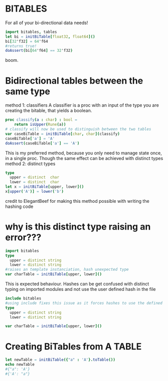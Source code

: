 # BITABLES
For all of your bi-directional data needs!

```nim
import bitables, tables
let bi = initBiTable[float32, float64]()
bi[32'f32] = 64'f64
#returns true!
doAssert(bi[64'f64] == 32'f32)
```
boom.

# Bidirectional tables between the same type
method 1: classifiers
A classifier is a proc with an input of the type you are creating the bitable, that yields a boolean.

```nim
proc classify(a : char) : bool =
    return isUpper(Rune(a))
# classify will now be used to distinguish between the two tables
var caseBiTable = initBiTable[char, char](classify)
caseBiTable['a'] = 'A'
doAssert(caseBiTable['a'] == 'A')
```

This is my preferred method, because you only need to manage state once, in a single proc. Though the same effect can be achieved with distinct types
method 2: distinct types
```nim
type
  upper = distinct  char
  lower = distinct  char
let x = initBiTable[upper, lower]()
x[upper('A')] = lower('b')
```

credit to ElegantBeef for making this method possible with writing the hashing code

# why is this distinct type raising an error???
```nim
import bitables
type    
  upper = distinct string
  lower = distinct string
#raises an template instanciation, hash unexpected type
var charTable = initBiTable[upper, lower]()
```
This is expected behaviour. Hashes can be get confused with distinct typing on imported modules and not use the user defined hash in the file

```nim
include bitables
#using include fixes this issue as it forces hashes to use the defined hash proc
type    
  upper = distinct string
  lower = distinct string

var charTable = initBiTable[upper, lower]()
```


# Creating BiTables from A TABLE
```nim
let newTable = initBiTable({"a" : 'A'}.toTable())
echo newTable
#{"a": 'A'}  
#{'A': "a"}
```
